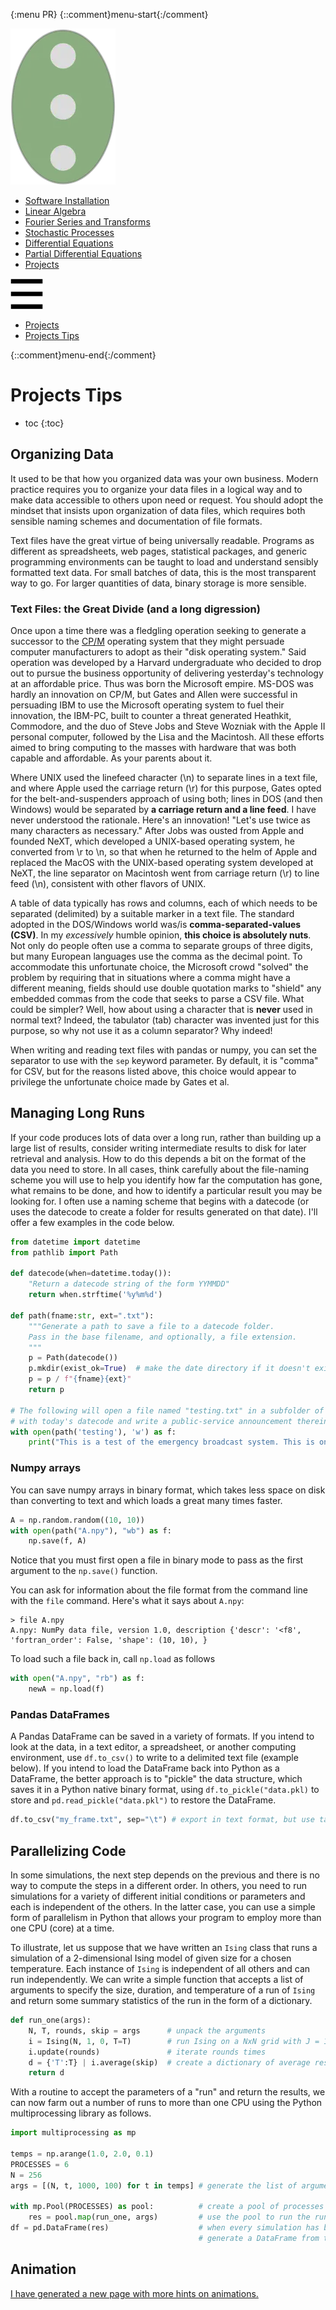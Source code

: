 {:menu PR}
{::comment}menu-start{:/comment}

<div class="dropdown">
<label id="main-menu"><img id="master" src="figs/master.webp"></label>
<div class="dropdown-content">
<ul>
<li><a href="SW-Installation.html">Software Installation</a></li>
<li><a href="LA-LinearAlgebra.html">Linear Algebra</a></li>
<li><a href="FO-Intro.html">Fourier Series and Transforms</a></li>
<li><a href="ST-Random.html">Stochastic Processes</a></li>
<li><a href="DE-DE1.html">Differential Equations</a></li>
<li><a href="PD-PD1.html">Partial Differential Equations</a></li>
<li><a href="PR-Project.html">Projects</a></li>
</ul>
</div>
</div>
<div class="dropdown hamburger">
<label id="hamburger-menu"><img id="hamburger" src="figs/hamburger.webp"></label>
<div class="dropdown-content">
<ul>
<li><a href="PR-Project.html">Projects</a></li>
<li><a href="PR-Tips.html">Projects Tips</a></li>
</ul>
</div>
</div>

{::comment}menu-end{:/comment}


# Projects Tips

* toc
{:toc}


## Organizing Data

It used to be that how you organized data was your own business. Modern practice requires you to organize your data files in a logical way and to make data accessible to others upon need or request. You should adopt the mindset that insists upon organization of data files, which requires both sensible naming schemes and documentation of file formats.

Text files have the great virtue of being universally readable. Programs as different as spreadsheets, web pages, statistical packages, and generic programming environments can be taught to load and understand sensibly formatted text data. For small batches of data, this is the most transparent way to go. For larger quantities of data, binary storage is more sensible.

### Text Files: the Great Divide (and a long digression)

Once upon a time there was a fledgling operation seeking to generate a successor to the [CP/M](https://en.wikipedia.org/wiki/CP/M) operating system that they might persuade computer manufacturers to adopt as their "disk operating system." Said operation was developed by a Harvard undergraduate who decided to drop out to pursue the business opportunity of delivering yesterday's technology at an affordable price. Thus was born the Microsoft empire. MS-DOS was hardly an innovation on CP/M, but Gates and Allen were successful in persuading IBM to use the Microsoft operating system to fuel their innovation, the IBM-PC, built to counter a threat generated Heathkit, Commodore, and the duo of Steve Jobs and Steve Wozniak with the Apple II personal computer, followed by the Lisa and the Macintosh. All these efforts aimed to bring computing to the masses with hardware that was both capable and affordable. As your parents about it.

Where UNIX used the linefeed character (\n) to separate lines in a text file, and where Apple used the carriage return (\r) for this purpose, Gates opted for the belt-and-suspenders approach of using both; lines in DOS (and then Windows) would be separated by **a carriage return and a line feed**. I have never understood the rationale. Here's an innovation! "Let's use twice as many characters as necessary." After Jobs was ousted from Apple and founded NeXT, which developed a UNIX-based operating system, he converted from \r to \n, so that when he returned to the helm of Apple and replaced the MacOS with the UNIX-based operating system developed at NeXT, the line separator on Macintosh went from carriage return (\r) to line feed (\n), consistent with other flavors of UNIX.

A table of data typically has rows and columns, each of which needs to be separated (delimited) by a suitable marker in a text file. The standard adopted in the DOS/Windows world was/is **comma-separated-values (CSV)**. In my *excessively* humble opinion, **this choice is absolutely nuts**. Not only do people often use a comma to separate groups of three digits, but many European languages use the comma as the decimal point. To accommodate this unfortunate choice, the Microsoft crowd "solved" the problem by requiring that in situations where a comma might have a different meaning, fields should use double quotation marks to "shield" any embedded commas from the code that seeks to parse a CSV file. What could be simpler? Well, how about using a character that is **never** used in normal text? Indeed, the tabulator (tab) character was invented just for this purpose, so why not use it as a column separator? Why indeed!

When writing and reading text files with pandas or numpy, you can set the separator to use with the `sep` keyword parameter. By default, it is "comma" for CSV, but for the reasons listed above, this choice would appear to privilege the unfortunate choice made by Gates et al.

## Managing Long Runs

If your code produces lots of data over a long run, rather than building up a large list of results, consider writing intermediate results to disk for later retrieval and analysis. How to do this depends a bit on the format of the data you need to store. In all cases, think carefully about the file-naming scheme you will use to help you identify how far the computation has gone, what remains to be done, and how to identify a particular result you may be looking for. I often use a naming scheme that begins with a datecode (or uses the datecode to create a folder for results generated on that date). I'll offer a few examples in the code below.

~~~~ python
from datetime import datetime
from pathlib import Path

def datecode(when=datetime.today()):
    "Return a datecode string of the form YYMMDD"
    return when.strftime('%y%m%d')

def path(fname:str, ext=".txt"):
    """Generate a path to save a file to a datecode folder.
    Pass in the base filename, and optionally, a file extension.
    """
    p = Path(datecode())
    p.mkdir(exist_ok=True)  # make the date directory if it doesn't exist
    p = p / f"{fname}{ext}"
    return p

# The following will open a file named "testing.txt" in a subfolder of the current folder
# with today's datecode and write a public-service announcement therein.
with open(path('testing'), 'w') as f:
    print("This is a test of the emergency broadcast system. This is only a test.", file=f)
~~~~


### Numpy arrays

You can save numpy arrays in binary format, which takes less space on disk than converting to text and which loads a great many times faster.

~~~~ python
A = np.random.random((10, 10))
with open(path("A.npy"), "wb") as f:
    np.save(f, A)
~~~~
Notice that you must first open a file in binary mode to pass as the first argument to the `np.save()` function.

You can ask for information about the file format from the command line with the `file` command. Here's what it says about `A.npy`:

~~~~ shell
> file A.npy
A.npy: NumPy data file, version 1.0, description {'descr': '<f8', 'fortran_order': False, 'shape': (10, 10), }
~~~~

To load such a file back in, call `np.load` as follows

~~~~ python
with open("A.npy", "rb") as f:
    newA = np.load(f)
~~~~

### Pandas DataFrames

A Pandas DataFrame can be saved in a variety of formats. If you intend to look at the data, in a text editor, a spreadsheet, or another computing environment, use `df.to_csv()` to write to a delimited text file (example below). If you intend to load the DataFrame back into Python as a DataFrame, the better approach is to "pickle" the data structure, which saves it in a Python native binary format, using `df.to_pickle("data.pkl)` to store and `pd.read_pickle("data.pkl")` to restore the DataFrame.

~~~~ python
df.to_csv("my_frame.txt", sep="\t") # export in text format, but use tabs to delineate columns, not commas
~~~~


## Parallelizing Code

In some simulations, the next step depends on the previous and there is no way to compute the steps in a different order. In others, you need to run simulations for a variety of different initial conditions or parameters and each is independent of the others. In the latter case, you can use a simple form of parallelism in Python that allows your program to employ more than one CPU (core) at a time.

To illustrate, let us suppose that we have written an `Ising` class that runs a simulation of a 2-dimensional Ising model of given size for a chosen temperature. Each instance of `Ising` is independent of all others and can run independently. We can write a simple function that accepts a list of arguments to specify the size, duration, and temperature of a run of `Ising` and return some summary statistics of the run in the form of a dictionary.

~~~~ python
def run_one(args):
    N, T, rounds, skip = args      # unpack the arguments
    i = Ising(N, 1, 0, T=T)        # run Ising on a NxN grid with J = 1, B = 0, and T=T
    i.update(rounds)               # iterate rounds times
    d = {'T':T} | i.average(skip)  # create a dictionary of average results and the temperature of this simulation
    return d
~~~~

With a routine to accept the parameters of a "run" and return the results, we can now farm out a number of runs to more than one CPU using the Python multiprocessing library as follows.

~~~~ python
import multiprocessing as mp

temps = np.arange(1.0, 2.0, 0.1)
PROCESSES = 6
N = 256
args = [(N, t, 1000, 100) for t in temps] # generate the list of argument sets

with mp.Pool(PROCESSES) as pool:          # create a pool of processes
    res = pool.map(run_one, args)         # use the pool to run the run_one function on each set of args
df = pd.DataFrame(res)                    # when every simulation has been run and assembled in res, 
                                          # generate a DataFrame from the list of dictionaries
~~~~


## Animation

[I have generated a new page with more hints on animations.](SW-Animation.md)

